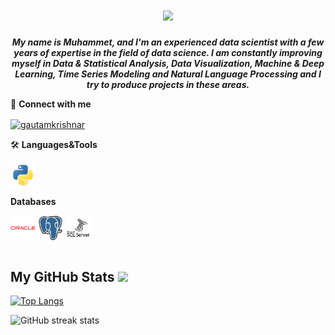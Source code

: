 
<h1 align="center">
  <a href="https://git.io/typing-svg">
    <img src="https://readme-typing-svg.herokuapp.com/?lines=Hi+there+👋&center=true&size=28">
  </a>
</h1>


***<div align="center">My name is Muhammet, and I'm an experienced data scientist with a few years of expertise in the field of data science. I am constantly improving myself in Data & Statistical Analysis, Data Visualization, Machine & Deep Learning, Time Series Modeling and Natural Language Processing and I try to produce projects in these areas.</div>***

🔗 **Connect with me**

<a href="https://www.linkedin.com/in/muhammet-yorulmaz/" target="blank"><img align="center" src="https://raw.githubusercontent.com/rahuldkjain/github-profile-readme-generator/master/src/images/icons/Social/linked-in-alt.svg" alt="gautamkrishnar" height="30" width="40" /></a>

🛠️ **Languages&Tools**
<br/>
<p align="left"> <a href="https://www.python.org" target="blank"><img align="center" src="https://raw.githubusercontent.com/devicons/devicon/master/icons/python/python-original.svg" alt="python" height="40" width="40" /></a>  

**Databases**
<br/>
<p align="left">
<a href="https://www.oracle.com/tr/database/technologies/appdev/plsql.html" target="blank"><img align="center" src="https://raw.githubusercontent.com/devicons/devicon/master/icons/oracle/oracle-original.svg" alt="plsql" height="40" width="40" /></a>  
<a href="https://www.postgresql.org/" target="blank"><img align="center" src="https://raw.githubusercontent.com/devicons/devicon/master/icons/postgresql/postgresql-original.svg" alt="postgresql" height="40" width="40" /></a>  
<a href="https://www.microsoft.com/tr-tr/sql-server/sql-server-2022" target="blank"><img align="center" src="https://raw.githubusercontent.com/devicons/devicon/master/icons/microsoftsqlserver/microsoftsqlserver-plain-wordmark.svg" alt="mssql" height="40" width="40" /></a> 

<br>  
<br>  

<h2> My GitHub Stats <img src = "https://media1.giphy.com/media/du3J3cXyzhj75IOgvA/giphy.gif?cid=ecf05e47x2g034i9pzwtzzsd3xgg2w9nr94t4tflbbgo3008&rid=giphy.gif" width = 28px> </h2>
  
[![Top Langs](https://github-readme-stats.vercel.app/api/top-langs/?username=MuhammetYorulmaz)](https://github.com/MuhammetYorulmaz/github-readme-stats)
  
![GitHub streak stats](https://github-readme-streak-stats.herokuapp.com/?user=MuhammetYorulmaz)  


